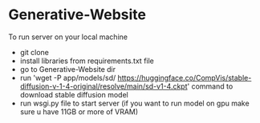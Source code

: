 # Generative-Website

To run server on your local machine
- git clone
- install libraries from requirements.txt file
- go to Generative-Website dir
- run 'wget -P app/models/sd/ https://huggingface.co/CompVis/stable-diffusion-v-1-4-original/resolve/main/sd-v1-4.ckpt' command to download stable diffusion model
- run wsgi.py file to start server (if you want to run model on gpu make sure u have 11GB or more of VRAM)
